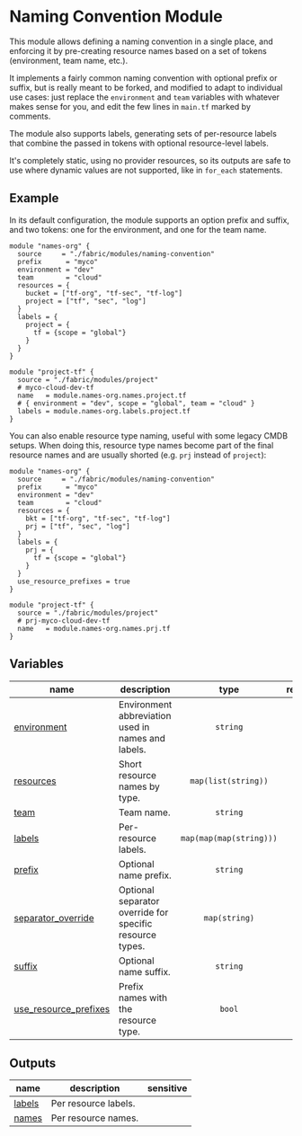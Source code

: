# Naming Convention Module

This module allows defining a naming convention in a single place, and enforcing it by pre-creating resource names based on a set of tokens (environment, team name, etc.).

It implements a fairly common naming convention with optional prefix or suffix, but is really meant to be forked, and modified to adapt to individual use cases: just replace the `environment` and `team` variables with whatever makes sense for you, and edit the few lines in `main.tf` marked by comments.

The module also supports labels, generating sets of per-resource labels that combine the passed in tokens with optional resource-level labels.

It's completely static, using no provider resources, so its outputs are safe to use where dynamic values are not supported, like in `for_each` statements.

## Example

In its default configuration, the module supports an option prefix and suffix, and two tokens: one for the environment, and one for the team name.

```hcl
module "names-org" {
  source     = "./fabric/modules/naming-convention"
  prefix      = "myco"
  environment = "dev"
  team        = "cloud"
  resources = {
    bucket = ["tf-org", "tf-sec", "tf-log"]
    project = ["tf", "sec", "log"]
  }
  labels = {
    project = {
      tf = {scope = "global"}
    }
  }
}

module "project-tf" {
  source = "./fabric/modules/project"
  # myco-cloud-dev-tf
  name   = module.names-org.names.project.tf
  # { environment = "dev", scope = "global", team = "cloud" }
  labels = module.names-org.labels.project.tf
}
```

You can also enable resource type naming, useful with some legacy CMDB setups. When doing this, resource type names become part of the final resource names and are usually shorted (e.g. `prj` instead of `project`):

```hcl
module "names-org" {
  source     = "./fabric/modules/naming-convention"
  prefix      = "myco"
  environment = "dev"
  team        = "cloud"
  resources = {
    bkt = ["tf-org", "tf-sec", "tf-log"]
    prj = ["tf", "sec", "log"]
  }
  labels = {
    prj = {
      tf = {scope = "global"}
    }
  }
  use_resource_prefixes = true
}

module "project-tf" {
  source = "./fabric/modules/project"
  # prj-myco-cloud-dev-tf
  name   = module.names-org.names.prj.tf
}
```
<!-- BEGIN TFDOC -->

## Variables

| name | description | type | required | default |
|---|---|:---:|:---:|:---:|
| [environment](variables.tf#L17) | Environment abbreviation used in names and labels. | <code>string</code> | ✓ |  |
| [resources](variables.tf#L34) | Short resource names by type. | <code>map&#40;list&#40;string&#41;&#41;</code> | ✓ |  |
| [team](variables.tf#L51) | Team name. | <code>string</code> | ✓ |  |
| [labels](variables.tf#L22) | Per-resource labels. | <code>map&#40;map&#40;map&#40;string&#41;&#41;&#41;</code> |  | <code>&#123;&#125;</code> |
| [prefix](variables.tf#L28) | Optional name prefix. | <code>string</code> |  | <code>null</code> |
| [separator_override](variables.tf#L39) | Optional separator override for specific resource types. | <code>map&#40;string&#41;</code> |  | <code>&#123;&#125;</code> |
| [suffix](variables.tf#L45) | Optional name suffix. | <code>string</code> |  | <code>null</code> |
| [use_resource_prefixes](variables.tf#L56) | Prefix names with the resource type. | <code>bool</code> |  | <code>false</code> |

## Outputs

| name | description | sensitive |
|---|---|:---:|
| [labels](outputs.tf#L17) | Per resource labels. |  |
| [names](outputs.tf#L22) | Per resource names. |  |

<!-- END TFDOC -->
